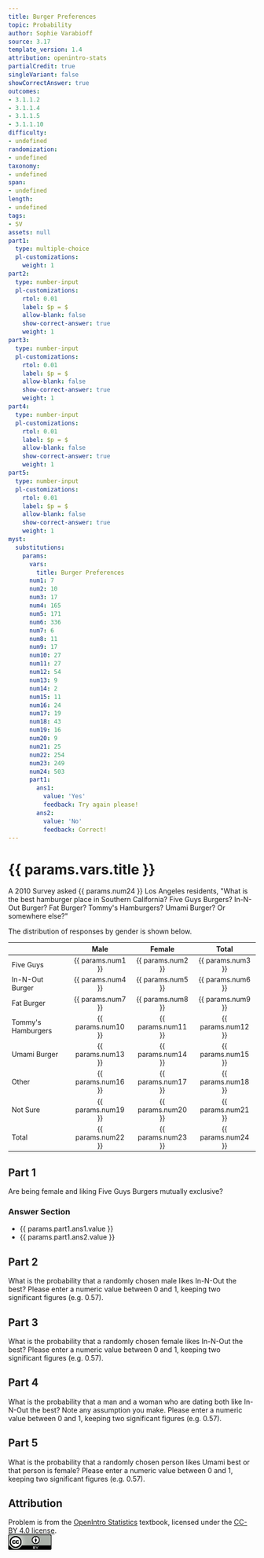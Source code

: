 ```yaml
---
title: Burger Preferences
topic: Probability
author: Sophie Varabioff
source: 3.17
template_version: 1.4
attribution: openintro-stats
partialCredit: true
singleVariant: false
showCorrectAnswer: true
outcomes:
- 3.1.1.2
- 3.1.1.4
- 3.1.1.5
- 3.1.1.10
difficulty:
- undefined
randomization:
- undefined
taxonomy:
- undefined
span:
- undefined
length:
- undefined
tags:
- SV
assets: null
part1:
  type: multiple-choice
  pl-customizations:
    weight: 1
part2:
  type: number-input
  pl-customizations:
    rtol: 0.01
    label: $p = $
    allow-blank: false
    show-correct-answer: true
    weight: 1
part3:
  type: number-input
  pl-customizations:
    rtol: 0.01
    label: $p = $
    allow-blank: false
    show-correct-answer: true
    weight: 1
part4:
  type: number-input
  pl-customizations:
    rtol: 0.01
    label: $p = $
    allow-blank: false
    show-correct-answer: true
    weight: 1
part5:
  type: number-input
  pl-customizations:
    rtol: 0.01
    label: $p = $
    allow-blank: false
    show-correct-answer: true
    weight: 1
myst:
  substitutions:
    params:
      vars:
        title: Burger Preferences
      num1: 7
      num2: 10
      num3: 17
      num4: 165
      num5: 171
      num6: 336
      num7: 6
      num8: 11
      num9: 17
      num10: 27
      num11: 27
      num12: 54
      num13: 9
      num14: 2
      num15: 11
      num16: 24
      num17: 19
      num18: 43
      num19: 16
      num20: 9
      num21: 25
      num22: 254
      num23: 249
      num24: 503
      part1:
        ans1:
          value: 'Yes'
          feedback: Try again please!
        ans2:
          value: 'No'
          feedback: Correct!
---
```

# {{ params.vars.title }}
A 2010 Survey asked {{ params.num24 }} Los Angeles residents, "What is the best hamburger place in Southern California? Five Guys Burgers? In-N-Out Burger? Fat Burger? Tommy's Hamburgers? Umami Burger? Or somewhere else?"

The distribution of responses by gender is shown below.

|                    | Male | Female | Total |
|--------------------|:------:|:--------:|:-------:|
| Five Guys          | {{ params.num1 }} | {{ params.num2 }} | {{ params.num3 }} |
| In-N-Out Burger    | {{ params.num4 }} | {{ params.num5 }} | {{ params.num6 }} |
| Fat Burger         | {{ params.num7 }} | {{ params.num8 }} | {{ params.num9 }} |
| Tommy's Hamburgers | {{ params.num10 }} | {{ params.num11 }} | {{ params.num12 }} |
| Umami Burger       | {{ params.num13 }} | {{ params.num14 }} | {{ params.num15 }} |
| Other              | {{ params.num16 }} | {{ params.num17 }} | {{ params.num18 }} |
| Not Sure           | {{ params.num19 }} | {{ params.num20 }} | {{ params.num21 }} |
| Total              | {{ params.num22 }} | {{ params.num23 }} | {{ params.num24 }} |

## Part 1

Are being female and liking Five Guys Burgers mutually exclusive?

### Answer Section

- {{ params.part1.ans1.value }}
- {{ params.part1.ans2.value }}

## Part 2

What is the probability that a randomly chosen male likes In-N-Out the best? Please enter a numeric value between 0 and 1, keeping two significant figures (e.g. 0.57).

## Part 3

What is the probability that a randomly chosen female likes In-N-Out the best? Please enter a numeric value between 0 and 1, keeping two significant figures (e.g. 0.57).

## Part 4

What is the probability that a man and a woman who are dating both like In-N-Out the best? Note any assumption you make. Please enter a numeric value between 0 and 1, keeping two significant figures (e.g. 0.57).

## Part 5

What is the probability that a randomly chosen person likes Umami best or that person is female? Please enter a numeric value between 0 and 1, keeping two significant figures (e.g. 0.57).

## Attribution

Problem is from the [OpenIntro Statistics](https://openintro.org/book/os/) textbook, licensed under the [CC-BY 4.0 license](https://creativecommons.org/licenses/by/4.0/).<br>![Image representing the Creative Commons 4.0 BY license.](https://raw.githubusercontent.com/firasm/bits/master/by.png)